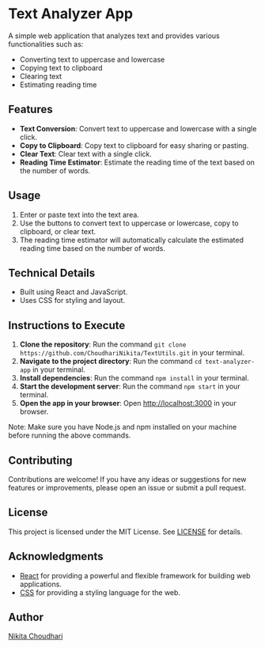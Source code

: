 

**Text Analyzer App**
======================

A simple web application that analyzes text and provides various functionalities such as:

* Converting text to uppercase and lowercase
* Copying text to clipboard
* Clearing text
* Estimating reading time

**Features**
------------

* **Text Conversion**: Convert text to uppercase and lowercase with a single click.
* **Copy to Clipboard**: Copy text to clipboard for easy sharing or pasting.
* **Clear Text**: Clear text with a single click.
* **Reading Time Estimator**: Estimate the reading time of the text based on the number of words.

**Usage**
---------

1. Enter or paste text into the text area.
2. Use the buttons to convert text to uppercase or lowercase, copy to clipboard, or clear text.
3. The reading time estimator will automatically calculate the estimated reading time based on the number of words.

**Technical Details**
--------------------

* Built using React and JavaScript.
* Uses CSS for styling and layout.

**Instructions to Execute**
---------------------------

1. **Clone the repository**: Run the command `git clone https://github.com/ChoudhariNikita/TextUtils.git` in your terminal.
2. **Navigate to the project directory**: Run the command `cd text-analyzer-app` in your terminal.
3. **Install dependencies**: Run the command `npm install` in your terminal.
4. **Start the development server**: Run the command `npm start` in your terminal.
5. **Open the app in your browser**: Open [http://localhost:3000](http://localhost:3000) in your browser.

Note: Make sure you have Node.js and npm installed on your machine before running the above commands.

**Contributing**
---------------

Contributions are welcome! If you have any ideas or suggestions for new features or improvements, please open an issue or submit a pull request.

**License**
----------

This project is licensed under the MIT License. See [LICENSE](LICENSE) for details.

**Acknowledgments**
------------------

* [React](https://reactjs.org/) for providing a powerful and flexible framework for building web applications.
* [CSS](https://www.w3.org/Style/CSS/) for providing a styling language for the web.

**Author**
----------

[Nikita Choudhari](https://github.com/ChoudhariNikita/)


